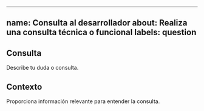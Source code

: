
---
name: Consulta al desarrollador
about: Realiza una consulta técnica o funcional
labels: question
---

## Consulta

Describe tu duda o consulta.

## Contexto

Proporciona información relevante para entender la consulta.
